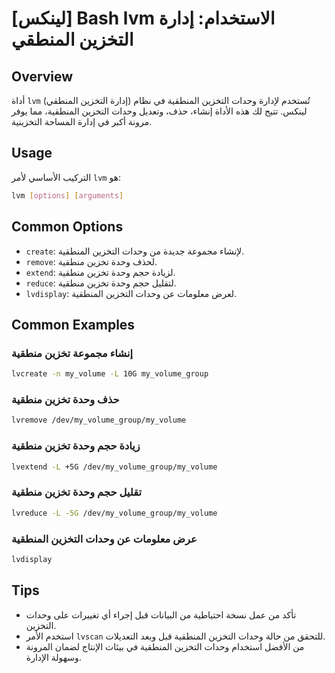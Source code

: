 # [لينكس] Bash lvm الاستخدام: إدارة التخزين المنطقي

## Overview
أداة `lvm` (إدارة التخزين المنطقي) تُستخدم لإدارة وحدات التخزين المنطقية في نظام لينكس. تتيح لك هذه الأداة إنشاء، حذف، وتعديل وحدات التخزين المنطقية، مما يوفر مرونة أكبر في إدارة المساحة التخزينية.

## Usage
التركيب الأساسي لأمر `lvm` هو:

```bash
lvm [options] [arguments]
```

## Common Options
- `create`: لإنشاء مجموعة جديدة من وحدات التخزين المنطقية.
- `remove`: لحذف وحدة تخزين منطقية.
- `extend`: لزيادة حجم وحدة تخزين منطقية.
- `reduce`: لتقليل حجم وحدة تخزين منطقية.
- `lvdisplay`: لعرض معلومات عن وحدات التخزين المنطقية.

## Common Examples

### إنشاء مجموعة تخزين منطقية
```bash
lvcreate -n my_volume -L 10G my_volume_group
```

### حذف وحدة تخزين منطقية
```bash
lvremove /dev/my_volume_group/my_volume
```

### زيادة حجم وحدة تخزين منطقية
```bash
lvextend -L +5G /dev/my_volume_group/my_volume
```

### تقليل حجم وحدة تخزين منطقية
```bash
lvreduce -L -5G /dev/my_volume_group/my_volume
```

### عرض معلومات عن وحدات التخزين المنطقية
```bash
lvdisplay
```

## Tips
- تأكد من عمل نسخة احتياطية من البيانات قبل إجراء أي تغييرات على وحدات التخزين.
- استخدم الأمر `lvscan` للتحقق من حالة وحدات التخزين المنطقية قبل وبعد التعديلات.
- من الأفضل استخدام وحدات التخزين المنطقية في بيئات الإنتاج لضمان المرونة وسهولة الإدارة.